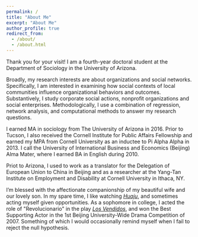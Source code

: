 ```yaml
---
permalink: /
title: "About Me"
excerpt: "About Me"
author_profile: true
redirect_from: 
  - /about/
  - /about.html
---
```


Thank you for your visit! I am a fourth-year doctoral student at the Department of Sociology in the University of Arizona. 

Broadly, my research interests are about organizations and social networks. Specifically, I am interested in examining how social contexts of local communities influence organizational behaviors and outcomes. Substantively, I study corporate social actions, nonprofit organizations and social enterprises. Methodologically, I use a combination of regression, network analysis, and computational
methods to answer my research questions.

I earned MA in sociology from The University of Arizona in 2016. Prior to Tucson, I also received the Cornell Institute for Public Affairs Fellowship and earned my MPA from Cornell University as an inductee to Pi Alpha Alpha in 2013. I call the University of International Business and Economics (Beijing) Alma Mater, where I earned BA in English during 2010.

Priot to Arizona, I used to work as a translator for the Delegation of European Union to China in Beijing and as a researcher at the Yang-Tan Institute on Employment and Disability at Cornell University in Ithaca, NY.

I’m blessed with the affectionate companionship of my beautiful wife and our lovely son. In my spare time, I like watching [*Huaju*](https://www.britannica.com/art/huaju), and sometimes acting myself given opportunities. As a sophomore in college, I acted the role of "Revolucionario" in the play [*Los Vendidos*](https://en.wikipedia.org/wiki/Los_Vendidos), and won the Best Supporting Actor in the 1st Beijing University-Wide Drama Competition of 2007. Something of which I would occasionally remind myself when I fail to reject the null hypothesis.
